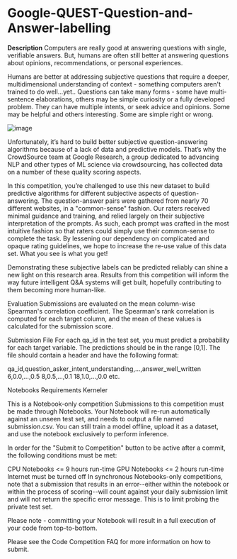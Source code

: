 # Google-QUEST-Question-and-Answer-labelling



**Description**
Computers are really good at answering questions with single, verifiable answers. But, humans are often still better at answering questions about opinions, recommendations, or personal experiences.

Humans are better at addressing subjective questions that require a deeper, multidimensional understanding of context - something computers aren't trained to do well…yet.. Questions can take many forms - some have multi-sentence elaborations, others may be simple curiosity or a fully developed problem. They can have multiple intents, or seek advice and opinions. Some may be helpful and others interesting. Some are simple right or wrong.


![image](https://github.com/Parth195/Google-QUEST-Question-and-Answer-labelling/assets/89126978/acfad4b6-683e-46cb-809c-f5a8a856283a)


Unfortunately, it’s hard to build better subjective question-answering algorithms because of a lack of data and predictive models. That’s why the CrowdSource team at Google Research, a group dedicated to advancing NLP and other types of ML science via crowdsourcing, has collected data on a number of these quality scoring aspects.

In this competition, you’re challenged to use this new dataset to build predictive algorithms for different subjective aspects of question-answering. The question-answer pairs were gathered from nearly 70 different websites, in a "common-sense" fashion. Our raters received minimal guidance and training, and relied largely on their subjective interpretation of the prompts. As such, each prompt was crafted in the most intuitive fashion so that raters could simply use their common-sense to complete the task. By lessening our dependency on complicated and opaque rating guidelines, we hope to increase the re-use value of this data set. What you see is what you get!

Demonstrating these subjective labels can be predicted reliably can shine a new light on this research area. Results from this competition will inform the way future intelligent Q&A systems will get built, hopefully contributing to them becoming more human-like.



Evaluation
Submissions are evaluated on the mean column-wise Spearman's correlation coefficient. The Spearman's rank correlation is computed for each target column, and the mean of these values is calculated for the submission score.

Submission File
For each qa_id in the test set, you must predict a probability for each target variable. The predictions should be in the range [0,1]. The file should contain a header and have the following format:

qa_id,question_asker_intent_understanding,...,answer_well_written
6,0.0,...,0.5
8,0.5,...,0.1
18,1.0,...,0.0
etc.



Notebooks Requirements
Kerneler

This is a Notebook-only competition
Submissions to this competition must be made through Notebooks. Your Notebook will re-run automatically against an unseen test set, and needs to output a file named submission.csv. You can still train a model offline, upload it as a dataset, and use the notebook exclusively to perform inference.

In order for the "Submit to Competition" button to be active after a commit, the following conditions must be met:

CPU Notebooks <= 9 hours run-time
GPU Notebooks <= 2 hours run-time
Internet must be turned off
In synchronous Notebooks-only competitions, note that a submission that results in an error--either within the notebook or within the process of scoring--will count against your daily submission limit and will not return the specific error message. This is to limit probing the private test set.

Please note - committing your Notebook will result in a full execution of your code from top-to-bottom.

Please see the Code Competition FAQ for more information on how to submit.
